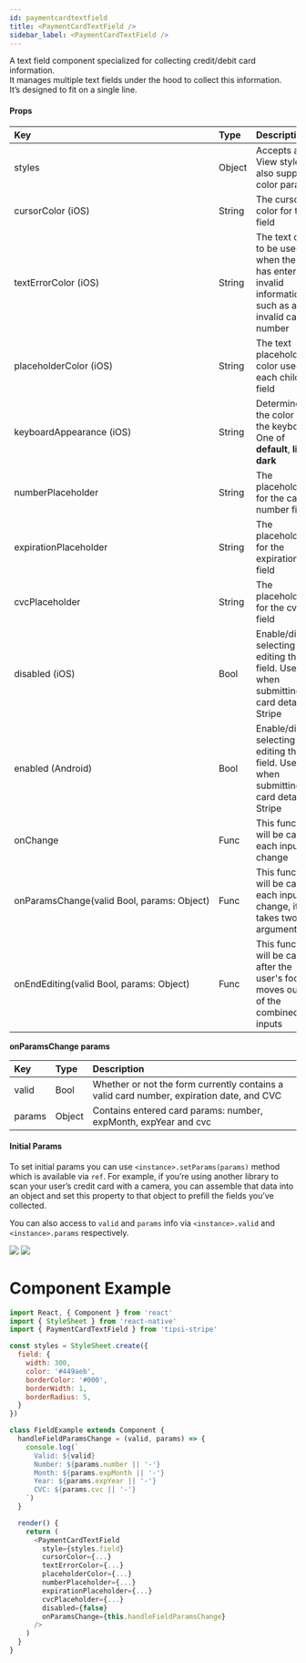 ```yaml
---
id: paymentcardtextfield
title: <PaymentCardTextField />
sidebar_label: <PaymentCardTextField />
---
```


A text field component specialized for collecting credit/debit card information.  
It manages multiple text fields under the hood to collect this information.  
It’s designed to fit on a single line.

#### Props

| Key | Type | Description |
| :--- | :--- | :--- |
| styles | Object | Accepts all View styles, also support color param |
| cursorColor&nbsp;(iOS) | String | The cursor color for the field |
| textErrorColor&nbsp;(iOS) | String | The text color to be used when the user has entered invalid information, such as an invalid card number |
| placeholderColor&nbsp;(iOS) | String | The text placeholder color used in each child field |
| keyboardAppearance&nbsp;(iOS) | String | Determines the color of the keyboard. One of **default**, **light**, **dark** |
| numberPlaceholder | String | The placeholder for the card number field |
| expirationPlaceholder | String | The placeholder for the expiration field |
| cvcPlaceholder | String | The placeholder for the cvc field |
| disabled&nbsp;(iOS) | Bool | Enable/disable selecting or editing the field. Useful when submitting card details to Stripe |
| enabled&nbsp;(Android) | Bool | Enable/disable selecting or editing the field. Useful when submitting card details to Stripe |
| onChange | Func | This function will be called each input change |
| onParamsChange(valid&nbsp;Bool,&nbsp;params:&nbsp;Object) | Func | This function will be called each input change, it takes two arguments |
| onEndEditing(valid&nbsp;Bool,&nbsp;params:&nbsp;Object) | Func | This function will be called after the user's focus moves outside of the combined inputs |

**onParamsChange params**

| Key | Type | Description |
| :--- | :--- | :--- |
| valid | Bool | Whether or not the form currently contains a valid card number, expiration date, and CVC |
| params | Object | Contains entered card params: number, expMonth, expYear and cvc |

#### Initial Params

To set initial params you can use `<instance>.setParams(params)` method which is available via `ref`.
For example, if you’re using another library to scan your user’s credit card with a camera, you can assemble that data into an object and set this property to that object to prefill the fields you’ve collected.

You can also access to `valid` and `params` info via `<instance>.valid` and `<instance>.params` respectively.

![](https://cloud.githubusercontent.com/assets/1177226/20276457/60680ee8-aaad-11e6-834f-007909ce6814.gif)  ![](https://cloud.githubusercontent.com/assets/1177226/20572188/82ae5bf0-b1bb-11e6-97fe-fce360208130.gif)

# <PaymentCardTextField /> Component Example

```js
import React, { Component } from 'react'
import { StyleSheet } from 'react-native'
import { PaymentCardTextField } from 'tipsi-stripe'

const styles = StyleSheet.create({
  field: {
    width: 300,
    color: '#449aeb',
    borderColor: '#000',
    borderWidth: 1,
    borderRadius: 5,
  }
})

class FieldExample extends Component {
  handleFieldParamsChange = (valid, params) => {
    console.log(`
      Valid: ${valid}
      Number: ${params.number || '-'}
      Month: ${params.expMonth || '-'}
      Year: ${params.expYear || '-'}
      CVC: ${params.cvc || '-'}
    `)
  }

  render() {
    return (
      <PaymentCardTextField
        style={styles.field}
        cursorColor={...}
        textErrorColor={...}
        placeholderColor={...}
        numberPlaceholder={...}
        expirationPlaceholder={...}
        cvcPlaceholder={...}
        disabled={false}
        onParamsChange={this.handleFieldParamsChange}
      />
    )
  }
}
```
